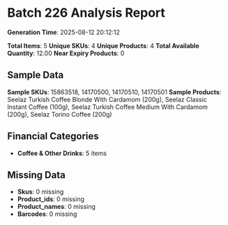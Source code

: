 # Batch 226 Analysis Report

**Generation Time**: 2025-08-12 20:12:12

**Total Items**: 5
**Unique SKUs**: 4
**Unique Products**: 4
**Total Available Quantity**: 12.00
**Near Expiry Products**: 0

## Sample Data
**Sample SKUs**: 15863518, 14170500, 14170510, 14170501
**Sample Products**: Seelaz Turkish Coffee Blonde With Cardamom (200g), Seelaz Classic Instant Coffee (100g), Seelaz Turkish Coffee Medium With Cardamom (200g), Seelaz Torino Coffee (200g)

## Financial Categories
- **Coffee & Other Drinks**: 5 items

## Missing Data
- **Skus**: 0 missing
- **Product_ids**: 0 missing
- **Product_names**: 0 missing
- **Barcodes**: 0 missing

